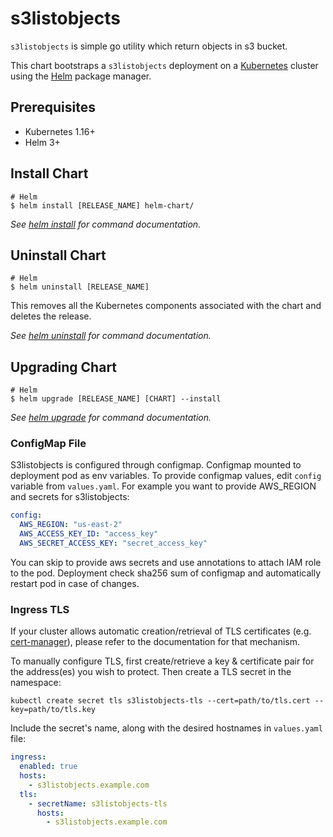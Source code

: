 # s3listobjects

`s3listobjects` is simple go utility which return objects in s3 bucket.

This chart bootstraps a `s3listobjects` deployment on a [Kubernetes](http://kubernetes.io) cluster using the [Helm](https://helm.sh) package manager.

## Prerequisites

- Kubernetes 1.16+
- Helm 3+

## Install Chart

```console
# Helm
$ helm install [RELEASE_NAME] helm-chart/
```

_See [helm install](https://helm.sh/docs/helm/helm_install/) for command documentation._


## Uninstall Chart

```console
# Helm
$ helm uninstall [RELEASE_NAME]
```

This removes all the Kubernetes components associated with the chart and deletes the release.

_See [helm uninstall](https://helm.sh/docs/helm/helm_uninstall/) for command documentation._

## Upgrading Chart

```console
# Helm
$ helm upgrade [RELEASE_NAME] [CHART] --install
```

_See [helm upgrade](https://helm.sh/docs/helm/helm_upgrade/) for command documentation._

### ConfigMap File

S3listobjects is configured through configmap. Configmap mounted to deployment pod as env variables. To provide configmap values, edit `config` variable from `values.yaml`. For example you want to provide AWS_REGION and secrets for s3listobjects:
```yaml
config:
  AWS_REGION: "us-east-2"
  AWS_ACCESS_KEY_ID: "access_key"
  AWS_SECRET_ACCESS_KEY: "secret_access_key"
```

You can skip to provide aws secrets and use annotations to attach IAM role to the pod.
Deployment check sha256 sum of configmap and automatically restart pod in case of changes.

### Ingress TLS

If your cluster allows automatic creation/retrieval of TLS certificates (e.g. [cert-manager](https://github.com/jetstack/cert-manager)), please refer to the documentation for that mechanism.

To manually configure TLS, first create/retrieve a key & certificate pair for the address(es) you wish to protect. Then create a TLS secret in the namespace:

```console
kubectl create secret tls s3listobjects-tls --cert=path/to/tls.cert --key=path/to/tls.key
```

Include the secret's name, along with the desired hostnames in `values.yaml` file:

```yaml
ingress:
  enabled: true
  hosts:
    - s3listobjects.example.com
  tls:
    - secretName: s3listobjects-tls
      hosts:
        - s3listobjects.example.com
```
